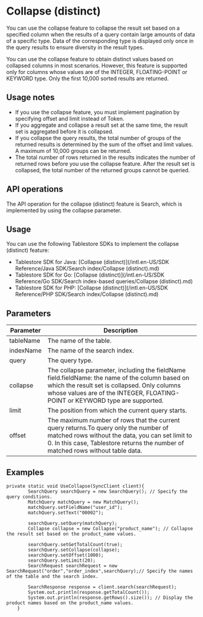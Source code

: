 # Collapse \(distinct\)

You can use the collapse feature to collapse the result set based on a specified column when the results of a query contain large amounts of data of a specific type. Data of the corresponding type is displayed only once in the query results to ensure diversity in the result types.

You can use the collapse feature to obtain distinct values based on collapsed columns in most scenarios. However, this feature is supported only for columns whose values are of the INTEGER, FLOATING-POINT or KEYWORD type. Only the first 10,000 sorted results are returned.

## Usage notes

-   If you use the collapse feature, you must implement pagination by specifying offset and limit instead of Token.
-   If you aggregate and collapse a result set at the same time, the result set is aggregated before it is collapsed.
-   If you collapse the query results, the total number of groups of the returned results is determined by the sum of the offset and limit values. A maximum of 10,000 groups can be returned.
-   The total number of rows returned in the results indicates the number of returned rows before you use the collapse feature. After the result set is collapsed, the total number of the returned groups cannot be queried.

## API operations

The API operation for the collapse \(distinct\) feature is Search, which is implemented by using the collapse parameter.

## Usage

You can use the following Tablestore SDKs to implement the collapse \(distinct\) feature:

-   Tablestore SDK for Java: [Collapse \(distinct\)](/intl.en-US/SDK Reference/Java SDK/Search index/Collapse (distinct).md)
-   Tablestore SDK for Go: [Collapse \(distinct\)](/intl.en-US/SDK Reference/Go SDK/Search index-based queries/Collapse (distinct).md)
-   Tablestore SDK for PHP: [Collapse \(distinct\)](/intl.en-US/SDK Reference/PHP SDK/Search index/Collapse (distinct).md)

## Parameters

|Parameter|Description|
|---------|-----------|
|tableName|The name of the table.|
|indexName|The name of the search index.|
|query|The query type.|
|collapse|The collapse parameter, including the fieldName field.fieldName: the name of the column based on which the result set is collapsed. Only columns whose values are of the INTEGER, FLOATING-POINT or KEYWORD type are supported. |
|limit|The position from which the current query starts.|
|offset|The maximum number of rows that the current query returns.To query only the number of matched rows without the data, you can set limit to 0. In this case, Tablestore returns the number of matched rows without table data. |

## Examples

```
private static void UseCollapse(SyncClient client){
        SearchQuery searchQuery = new SearchQuery(); // Specify the query conditions.
        MatchQuery matchQuery = new MatchQuery();
        matchQuery.setFieldName("user_id");
        matchQuery.setText("00002");

        searchQuery.setQuery(matchQuery);
        Collapse collapse = new Collapse("product_name"); // Collapse the result set based on the product_name values.

        searchQuery.setGetTotalCount(true);
        searchQuery.setCollapse(collapse);
        searchQuery.setOffset(1000);
        searchQuery.setLimit(20);
        SearchRequest searchRequest = new SearchRequest("order","order_index",searchQuery);// Specify the names of the table and the search index.

        SearchResponse response = client.search(searchRequest);  
        System.out.println(response.getTotalCount());    
        System.out.println(response.getRows().size()); // Display the product names based on the product_name values.
    }
```


